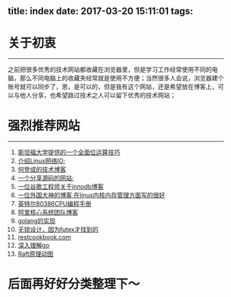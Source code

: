 title: index
date: 2017-03-20 15:11:01
tags:
---

# 关于初衷

---

之前把很多优秀的技术网站都收藏在浏览器里，但是学习工作经常使用不同的电脑，那么不同电脑上的收藏夹经常就是使用不方便；当然很多人会说，浏览器建个账号就可以同步了，恩，是可以的，但是我有这个网站，还是希望放在博客上，可以与他人分享，也希望路过技术之人可以留下优秀的技术网站；

# 强烈推荐网站

---

1.  [斯坦福大学提供的一个全面位运算技巧](http://graphics.stanford.edu/~seander/bithacks.html "")
2. [介绍Linux网络IO](http://www.kegel.com/c10k.html "");
3. [何登成的技术博客](http://hedengcheng.com/ "")
4. [一个分享源码的网站](http://ccodearchive.net/list.html "");
5. [一位谷歌工程师关于innodb博客](http://blog.jcole.us/innodb/ "")
6. [一位外国大神的博客,在linux内核内存管理方面写的很好](http://duartes.org/gustavo/blog/archives/ "")
7. [英特尔80386CPU编程手册](https://pdos.csail.mit.edu/6.828/2008/readings/i386/toc.htm "")
8. [阿里核心系统团队博客](http://csrd.aliapp.com/ "")
9. [golang的实现](https://tracymacding.gitbooks.io/implementation-of-golang/content/ "")
10. [无锁设计，因为futex才找到的](http://locklessinc.com/articles/mutex_cv_futex/ "")
11. [restcookbook.com](http://restcookbook.com/Basics/loggingin/ "")
12. [深入理解go](https://tiancaiamao.gitbooks.io/go-internals/content/zh/index.html "")
13. [Raft原理动图](http://thesecretlivesofdata.com/raft/ "")

# 后面再好好分类整理下～
